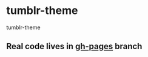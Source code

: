 tumblr-theme
============

tumblr-theme
## Real code lives in [gh-pages](https://github.com/cicirao/tumblr-theme/tree/gh-pages) branch
